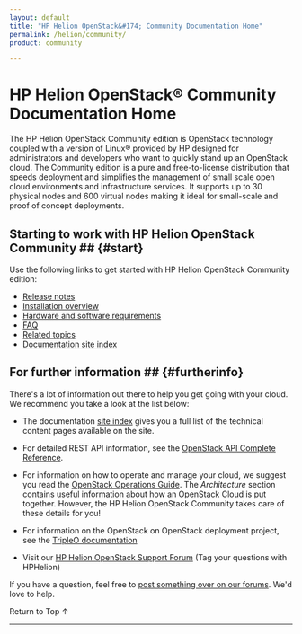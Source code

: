 ```yaml
---
layout: default
title: "HP Helion OpenStack&#174; Community Documentation Home"
permalink: /helion/community/
product: community

---
```

<!--PUBLISHED-->

<script>

function PageRefresh {
onLoad="window.refresh"
}

PageRefresh();

</script>

# HP Helion OpenStack&#174; Community Documentation Home

The HP Helion OpenStack Community edition is OpenStack technology coupled with a version of Linux&#174; provided by HP designed for administrators and developers who want to quickly stand up an OpenStack cloud. The Community edition is a pure and free-to-license distribution that speeds deployment and simplifies the management of small scale open cloud environments and infrastructure services. It supports up to 30 physical nodes and 600 virtual nodes making it ideal for small-scale and proof of concept deployments.
<!-- Next 2 graphs, text from Jim Gardner email 4/24
HP Helion OpenStack Community Edition is a pure and free-to-license distribution that speeds deployment and simplifies the management of small scale open cloud environments and infrastructure services. 

HP Helion OpenStack is a hardened enterprise-grade product set that speeds deployment and simplifies management of private, public or hybrid clouds and infrastructure services for developers, enterprises and service providers.

This page covers the following topics:

* [Available Services](#services)
* [Starting to work with HP Helion OpenStack Community](#start)
* [REST API information](#api)
* [For further information](furtherinfo)

## Available Services ## {#services}

HP Helion OpenStack Community Edition consists of many services based on the different OpenStack projects to provide the functionality you need. Visit the [HP OpenStack Community Edition Services Overview page](/helion/community/services/overview/) for a complete list of services. -->

## Starting to work with HP Helion OpenStack Community ## {#start}

Use the following links to get started with HP Helion OpenStack Community edition:

* [Release notes](/helion/community/release-notes/)
* [Installation overview](/helion/community/install-overview/) 
* [Hardware and software requirements](/helion/community/hwsw-requirements/)
* [FAQ](/helion/community/faq/)
* [Related topics](/helion/community/related-links/)
* [Documentation site index](/helion/community/siteindex/)

<!--*
* [Technical overview](/helion/community/technical-overview/)
* [Glossary](/helion/community/glossary/) 

## REST API information ## {#api}

For detailed REST API information, see the [OpenStack API Complete Reference](http://api.openstack.org/api-ref.html). -->

## For further information ## {#furtherinfo}

There's a lot of information out there to help you get going with your cloud. We recommend you take a look at the list below:

* The documentation [site index](/helion/community/siteindex/) gives you a full list of the technical content pages available on the site.

* For detailed REST API information, see the [OpenStack API Complete Reference](http://api.openstack.org/api-ref.html).

* For information on how to operate and manage your cloud, we suggest you read the [OpenStack Operations Guide](http://docs.openstack.org/ops/). The *Architecture* section contains useful information about how an OpenStack Cloud is put together. However, the HP Helion OpenStack Community takes care of these details for you!

* For information on the OpenStack on OpenStack deployment project, see the [TripleO documentation](https://wiki.openstack.org/wiki/TripleO)

* Visit our [HP Helion OpenStack Support Forum](https://ask.openstack.org) (Tag your questions with HPHelion)


<!--* See [HP Helion OpenStack Community Edition Glossary](/helion/community/glossary/) for definitions of important terms.-->
If you have a question, feel free to [post something over on our forums](https://connect.hpcloud.com/). We'd love to help.


 <a href="#top" style="padding:14px 0px 14px 0px; text-decoration: none;"> Return to Top &#8593; </a>

----
